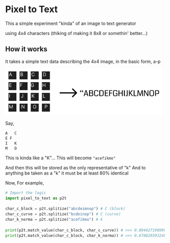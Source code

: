 # Pixel to Text

This a simple experiment "kinda" of an image to text generator

using 4x4 characters (thiking of making it 8x8 or somethin' better...)

## How it works

It takes a simple text data describing the 4x4 image, in the basic form, a-p

<img src="./desc.png">

Say,
```
A   C 
E F 
I   K
M   O
```
This is kinda like a "K"...
 This will become `"acefikmo"`

And then this will be stored as the only representative of "k"
And to anything be taken as a "k" it must be at least 80% identical

Now, For example,
```python
# Import the logic
import pixel_to_text as p2t

char_c_block = p2t.splitize("abcdeimnop") # C (block)
char_c_curve = p2t.splitize("bcdeinop") # C (curve)
char_k_norma = p2t.splitize("acefikmo") # k

print(p2t.match_value(char_c_block, char_c_curve)) # >>> 0.8944271909999159
print(p2t.match_value(char_c_block, char_k_norma)) # >>> 0.6708203932499368
```
